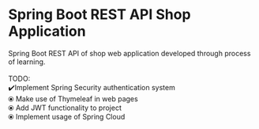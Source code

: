 # Spring Boot REST API Shop Application
Spring Boot REST API of shop web application developed through process of learning. <br />
<br />
TODO: <br />
✔️Implement Spring Security authentication system <br />
⦿ Make use of Thymeleaf in web pages <br />
⦿ Add JWT functionality to project <br />
⦿ Implement usage of Spring Cloud <br />
